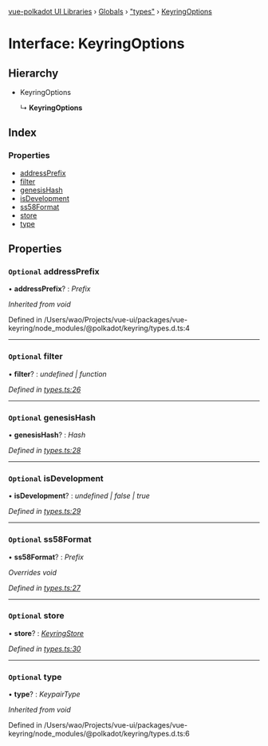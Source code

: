 [vue-polkadot UI Libraries](../README.md) › [Globals](../globals.md) › ["types"](../modules/_types_.md) › [KeyringOptions](_types_.keyringoptions.md)

# Interface: KeyringOptions

## Hierarchy

* KeyringOptions

  ↳ **KeyringOptions**

## Index

### Properties

* [addressPrefix](_types_.keyringoptions.md#optional-addressprefix)
* [filter](_types_.keyringoptions.md#optional-filter)
* [genesisHash](_types_.keyringoptions.md#optional-genesishash)
* [isDevelopment](_types_.keyringoptions.md#optional-isdevelopment)
* [ss58Format](_types_.keyringoptions.md#optional-ss58format)
* [store](_types_.keyringoptions.md#optional-store)
* [type](_types_.keyringoptions.md#optional-type)

## Properties

### `Optional` addressPrefix

• **addressPrefix**? : *Prefix*

*Inherited from void*

Defined in /Users/wao/Projects/vue-ui/packages/vue-keyring/node_modules/@polkadot/keyring/types.d.ts:4

___

### `Optional` filter

• **filter**? : *undefined | function*

*Defined in [types.ts:26](https://github.com/vue-polkadot/vue-ui/blob/f2fb111/packages/vue-keyring/src/types.ts#L26)*

___

### `Optional` genesisHash

• **genesisHash**? : *Hash*

*Defined in [types.ts:28](https://github.com/vue-polkadot/vue-ui/blob/f2fb111/packages/vue-keyring/src/types.ts#L28)*

___

### `Optional` isDevelopment

• **isDevelopment**? : *undefined | false | true*

*Defined in [types.ts:29](https://github.com/vue-polkadot/vue-ui/blob/f2fb111/packages/vue-keyring/src/types.ts#L29)*

___

### `Optional` ss58Format

• **ss58Format**? : *Prefix*

*Overrides void*

*Defined in [types.ts:27](https://github.com/vue-polkadot/vue-ui/blob/f2fb111/packages/vue-keyring/src/types.ts#L27)*

___

### `Optional` store

• **store**? : *[KeyringStore](_types_.keyringstore.md)*

*Defined in [types.ts:30](https://github.com/vue-polkadot/vue-ui/blob/f2fb111/packages/vue-keyring/src/types.ts#L30)*

___

### `Optional` type

• **type**? : *KeypairType*

*Inherited from void*

Defined in /Users/wao/Projects/vue-ui/packages/vue-keyring/node_modules/@polkadot/keyring/types.d.ts:6
